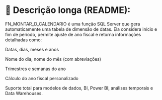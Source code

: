 # 🎯 Descrição longa (README):
FN_MONTAR_D_CALENDARIO é uma função SQL Server que gera automaticamente uma tabela de dimensão de datas. Ela considera início e fim de período, permite ajuste de ano fiscal e retorna informações detalhadas como:

Datas, dias, meses e anos

Nome do dia, nome do mês (com abreviações)

Trimestres e semanas do ano

Cálculo do ano fiscal personalizado

Suporte total para modelos de dados, BI, Power BI, análises temporais e Data Warehouses.
